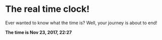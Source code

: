 # The real time clock!

Ever wanted to know what the time is? Well, your journey is about to end!

**The time is Nov 23, 2017, 22:27**